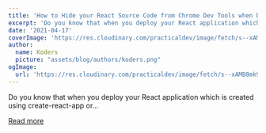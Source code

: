 ```yaml
---
title: 'How to Hide your React Source Code from Chrome Dev Tools when Deployed to Production'
excerpt: 'Do you know that when you deploy your React application which is created using create-react-app or...'
date: '2021-04-17'
coverImage: 'https://res.cloudinary.com/practicaldev/image/fetch/s--xAMB8mk9--/c_imagga_scale,f_auto,fl_progressive,h_420,q_auto,w_1000/https://dev-to-uploads.s3.amazonaws.com/uploads/articles/llcnojxkobof4mnfrm9d.jpeg'
author:
  name: Koders
  picture: "assets/blog/authors/koders.png"
ogImage:
  url: 'https://res.cloudinary.com/practicaldev/image/fetch/s--xAMB8mk9--/c_imagga_scale,f_auto,fl_progressive,h_420,q_auto,w_1000/https://dev-to-uploads.s3.amazonaws.com/uploads/articles/llcnojxkobof4mnfrm9d.jpeg'
---
```


Do you know that when you deploy your React application which is created using create-react-app or...

[Read more](https://dev.to/myogeshchavan97/how-to-hide-your-react-source-code-from-getting-displayed-in-chrome-dev-tools-when-deployed-to-production-41j7)
